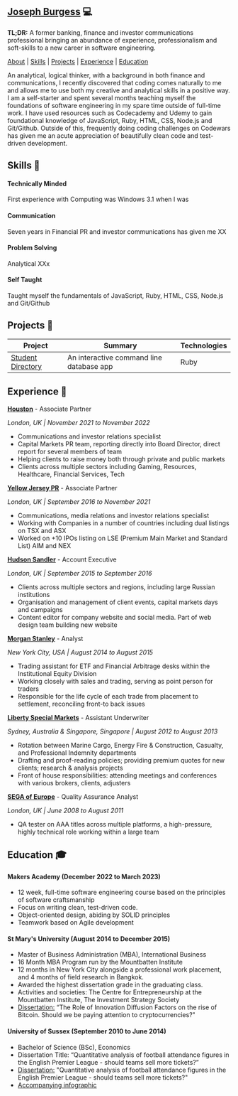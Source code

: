 ## [Joseph Burgess](https://www.linkedin.com/in/josephburgessmba/) 💻

**TL;DR:** A former banking, finance and investor communications professional bringing an abundance of experience, professionalism and soft-skills to a new career in software engineering.

[About](#about-) | [Skills](#skills-) | [Projects](#projects-) |
[Experience](#experience-) | [Education](#education-)

<!-- **Social Media**: [Twitter]() | [LinkedIn](https://www.linkedin.com/in/josephburgessmba/) -->

An analytical, logical thinker, with a background in both finance and communications, I recently discovered that coding comes naturally to me and allows me to use both my creative and analytical skills in a positive way. I am a self-starter and spent several months teaching myself the foundations of software engineering in my spare time outside of full-time work. I have used resources such as Codecademy and Udemy to gain foundational knowledge of JavaScript, Ruby, HTML, CSS, Node.js and Git/Github. Outside of this, frequently doing coding challenges on Codewars has given me an acute appreciation of beautifully clean code and test-driven development.

## Skills 🤹

#### Technically Minded

First experience with Computing was Windows 3.1 when I was

#### Communication

Seven years in Financial PR and investor communications has given me XX

#### Problem Solving

Analytical XXx

#### Self Taught

Taught myself the fundamentals of JavaScript, Ruby, HTML, CSS, Node.js and Git/Github

## Projects 📝

| Project                                                                 | Summary                                  | Technologies |
| ----------------------------------------------------------------------- | ---------------------------------------- | ------------ |
| [Student Directory](https://github.com/josephburgess/student-directory) | An interactive command line database app | Ruby         |

## Experience 💼

[**Houston**](https://houston.co.uk/) - Associate Partner

_London, UK | November 2021 to November 2022_

- Communications and investor relations specialist
- Capital Markets PR team, reporting directly into Board Director, direct report for several members of team
- Helping clients to raise money both through private and public markets
- Clients across multiple sectors including Gaming, Resources, Healthcare, Financial Services, Tech

[**Yellow Jersey PR**](https://yellowjerseypr.com/) - Associate Partner

_London, UK | September 2016 to November 2021_

- Communications, media relations and investor relations specialist
- Working with Companies in a number of countries including dual listings on TSX and ASX
- Worked on +10 IPOs listing on LSE (Premium Main Market and Standard List) AIM and NEX

[**Hudson Sandler**](https://hudsonsandler.com/) - Account Executive

_London, UK | September 2015 to September 2016_

- Clients across multiple sectors and regions, including large Russian institutions
- Organisation and management of client events, capital markets days and campaigns
- Content editor for company website and social media. Part of web design team building new website

[**Morgan Stanley**](https://www.morganstanley.com/) - Analyst

_New York City, USA | August 2014 to August 2015_

- Trading assistant for ETF and Financial Arbitrage desks within the Institutional Equity Division
- Working closely with sales and trading, serving as point person for traders
- Responsible for the life cycle of each trade from placement to settlement, reconciling front-to back issues

[**Liberty Special Markets**](https://www.libertyspecialtymarketsap.com/) - Assistant Underwriter

_Sydney, Australia & Singapore, Singapore | August 2012 to August 2013_

- Rotation between Marine Cargo, Energy Fire & Construction, Casualty, and Professional Indemnity departments
- Drafting and proof-reading policies; providing premium quotes for new clients; research & analysis projects
- Front of house responsibilities: attending meetings and conferences with various brokers, clients, adjusters

[**SEGA of Europe**](https://www.sega.com/content/sega-europe-ltd) - Quality Assurance Analyst

_London, UK | June 2008 to August 2011_

- QA tester on AAA titles across multiple platforms, a high-pressure, highly technical role working within a
  large team

## Education 🎓

#### Makers Academy (December 2022 to March 2023)

- 12 week, full-time software engineering course based on the principles of software craftsmanship
- Focus on writing clean, test-driven code.
- Object-oriented design, abiding by SOLID principles
- Teamwork based on Agile development

#### St Mary's University (August 2014 to December 2015)

- Master of Business Administration (MBA), International Business
- 16 Month MBA Program run by the Mountbatten Institute
- 12 months in New York City alongside a professional work placement, and 4 months of field research in Bangkok.
- Awarded the highest dissertation grade in the graduating class.
- Activities and societies: The Centre for Entrepreneurship at the Mountbatten Institute, The Investment Strategy Society
- [Dissertation:](https://tinyurl.com/joeMBAdiss) “The Role of Innovation Diffusion Factors on the rise of Bitcoin. Should we be paying attention to cryptocurrencies?"

#### University of Sussex (September 2010 to June 2014)

- Bachelor of Science (BSc), Economics
- Dissertation Title: “Quantitative analysis of football attendance figures in the English Premier League - should teams sell more tickets?”
- [Dissertation:](https://tinyurl.com/joeUGdiss) "Quantitative analysis of football attendance figures in the English Premier League - should teams sell more tickets?"
- [Accompanying infographic](https://tinyurl.com/joeUGinfograph)
